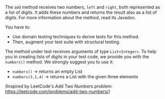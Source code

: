 <!--NO_HARDWRAPS-->

The `add` method receives two numbers, `left` and `right`, both represented as a list of digits.
It adds these numbers and returns the result also as a list of digits. 
For more information about the method, read its Javadoc.

You have to:

* Use domain testing techniques to derive tests for this method. 
* Then, augment your test suite with structural testing.

The method under test receives arguments of type `List<Integer>`. To help you in creating lists of digits in your test code, we provide you with the `numbers()` method. We strongly suggest you to use it:

* `numbers()` -> returns an empty List<Integer>
* `numbers(3,1,4)` -> returns a List<Integer> with the given three elements

(Inspired by LeetCode's Add Two Numbers problem: https://leetcode.com/problems/add-two-numbers/)